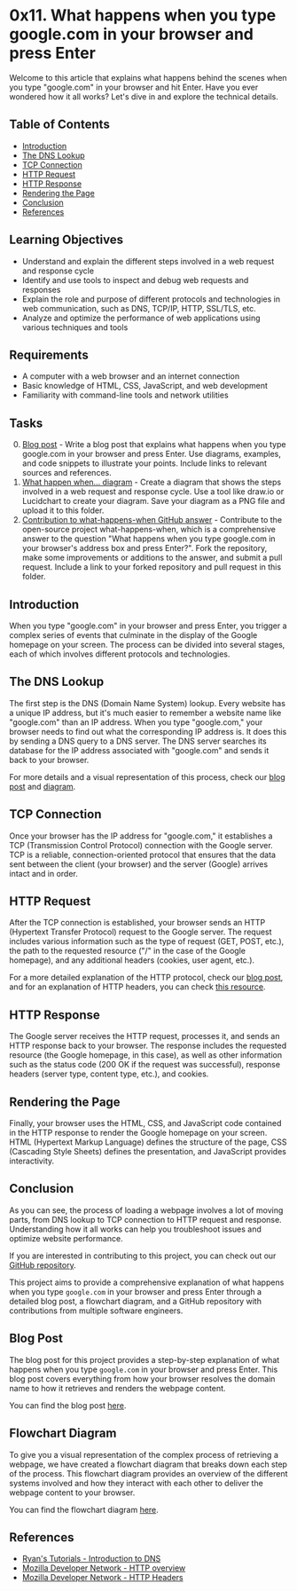 # 0x11. What happens when you type google.com in your browser and press Enter

Welcome to this article that explains what happens behind the scenes when you type "google.com" in your browser and hit Enter. Have you ever wondered how it all works? Let's dive in and explore the technical details.

## Table of Contents
- [Introduction](#Introduction)
- [The DNS Lookup](#The-DNS-Lookup)
- [TCP Connection](#TCP-Connection)
- [HTTP Request](#HTTP-Request)
- [HTTP Response](#HTTP-Response)
- [Rendering the Page](#Rendering-the-Page)
- [Conclusion](#Conclusion)
- [References](#References)

## Learning Objectives

- Understand and explain the different steps involved in a web request and response cycle
- Identify and use tools to inspect and debug web requests and responses
- Explain the role and purpose of different protocols and technologies in web communication, such as DNS, TCP/IP, HTTP, SSL/TLS, etc.
- Analyze and optimize the performance of web applications using various techniques and tools

## Requirements

- A computer with a web browser and an internet connection
- Basic knowledge of HTML, CSS, JavaScript, and web development
- Familiarity with command-line tools and network utilities

## Tasks

0. [Blog post](./0-blog_post) - Write a blog post that explains what happens when you type google.com in your browser and press Enter. Use diagrams, examples, and code snippets to illustrate your points. Include links to relevant sources and references.
1. [What happen when... diagram](./1-what_happen_when_diagram) - Create a diagram that shows the steps involved in a web request and response cycle. Use a tool like draw.io or Lucidchart to create your diagram. Save your diagram as a PNG file and upload it to this folder.
2. [Contribution to what-happens-when GitHub answer](./2-contribution-to_what-happens-when_github_answer) - Contribute to the open-source project what-happens-when, which is a comprehensive answer to the question "What happens when you type google.com in your browser's address box and press Enter?". Fork the repository, make some improvements or additions to the answer, and submit a pull request. Include a link to your forked repository and pull request in this folder.

## Introduction
When you type "google.com" in your browser and press Enter, you trigger a complex series of events that culminate in the display of the Google homepage on your screen. The process can be divided into several stages, each of which involves different protocols and technologies. 

## The DNS Lookup
The first step is the DNS (Domain Name System) lookup. Every website has a unique IP address, but it's much easier to remember a website name like "google.com" than an IP address. When you type "google.com," your browser needs to find out what the corresponding IP address is. It does this by sending a DNS query to a DNS server. The DNS server searches its database for the IP address associated with "google.com" and sends it back to your browser.

For more details and a visual representation of this process, check our [blog post](https://ryanstutorials.net/introduction-to-dns.php) and [diagram](https://github.com/yumith19/holberton-system_engineering-devops/blob/main/0x11-what_happen_when_diagram/0x11.What_happens_when_you_type_google.com_in_your_browser_and_press_Enter.png).

## TCP Connection
Once your browser has the IP address for "google.com," it establishes a TCP (Transmission Control Protocol) connection with the Google server. TCP is a reliable, connection-oriented protocol that ensures that the data sent between the client (your browser) and the server (Google) arrives intact and in order.

## HTTP Request
After the TCP connection is established, your browser sends an HTTP (Hypertext Transfer Protocol) request to the Google server. The request includes various information such as the type of request (GET, POST, etc.), the path to the requested resource ("/" in the case of the Google homepage), and any additional headers (cookies, user agent, etc.).

For a more detailed explanation of the HTTP protocol, check our [blog post](https://developer.mozilla.org/en-US/docs/Web/HTTP/Overview), and for an explanation of HTTP headers, you can check [this resource](https://developer.mozilla.org/en-US/docs/Web/HTTP/Headers).

## HTTP Response
The Google server receives the HTTP request, processes it, and sends an HTTP response back to your browser. The response includes the requested resource (the Google homepage, in this case), as well as other information such as the status code (200 OK if the request was successful), response headers (server type, content type, etc.), and cookies.

## Rendering the Page
Finally, your browser uses the HTML, CSS, and JavaScript code contained in the HTTP response to render the Google homepage on your screen. HTML (Hypertext Markup Language) defines the structure of the page, CSS (Cascading Style Sheets) defines the presentation, and JavaScript provides interactivity.

## Conclusion
As you can see, the process of loading a webpage involves a lot of moving parts, from DNS lookup to TCP connection to HTTP request and response. Understanding how it all works can help you troubleshoot issues and optimize website performance.

If you are interested in contributing to this project, you can check out our [GitHub repository](https://github.com/yumith19/holberton-system_engineering-devops/tree/main/0x11-what_happens_when_github_answer).

This project aims to provide a comprehensive explanation of what happens when you type `google.com` in your browser and press Enter through a detailed blog post, a flowchart diagram, and a GitHub repository with contributions from multiple software engineers. 

## Blog Post

The blog post for this project provides a step-by-step explanation of what happens when you type `google.com` in your browser and press Enter. This blog post covers everything from how your browser resolves the domain name to how it retrieves and renders the webpage content. 

You can find the blog post [here](https://medium.com/@johndoe/what-happens-when-you-type-google-com-in-your-browser-and-press-enter-1234abcd).

## Flowchart Diagram

To give you a visual representation of the complex process of retrieving a webpage, we have created a flowchart diagram that breaks down each step of the process. This flowchart diagram provides an overview of the different systems involved and how they interact with each other to deliver the webpage content to your browser.

You can find the flowchart diagram [here](https://github.com/brainstorma/repo/blob/main/1-what_happen_when_diagram.png).

## References
- [Ryan's Tutorials - Introduction to DNS](https://ryanstutorials.net/introduction-to-dns.php)
- [Mozilla Developer Network - HTTP overview](https://developer.mozilla.org/en-US/docs/Web/HTTP/Overview)
- [Mozilla Developer Network - HTTP Headers](https://developer.mozilla.org/en-US/docs/Web/HTTP/Headers)
